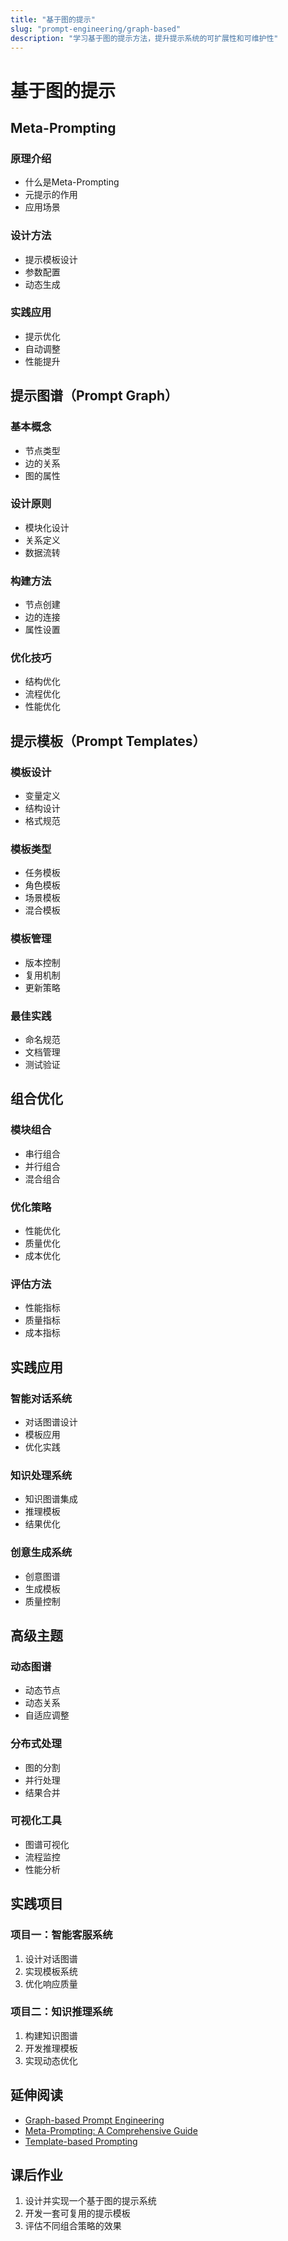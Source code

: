 ```yaml
---
title: "基于图的提示"
slug: "prompt-engineering/graph-based"
description: "学习基于图的提示方法，提升提示系统的可扩展性和可维护性"
---
```


# 基于图的提示

## Meta-Prompting

### 原理介绍
- 什么是Meta-Prompting
- 元提示的作用
- 应用场景

### 设计方法
- 提示模板设计
- 参数配置
- 动态生成

### 实践应用
- 提示优化
- 自动调整
- 性能提升

## 提示图谱（Prompt Graph）

### 基本概念
- 节点类型
- 边的关系
- 图的属性

### 设计原则
- 模块化设计
- 关系定义
- 数据流转

### 构建方法
- 节点创建
- 边的连接
- 属性设置

### 优化技巧
- 结构优化
- 流程优化
- 性能优化

## 提示模板（Prompt Templates）

### 模板设计
- 变量定义
- 结构设计
- 格式规范

### 模板类型
- 任务模板
- 角色模板
- 场景模板
- 混合模板

### 模板管理
- 版本控制
- 复用机制
- 更新策略

### 最佳实践
- 命名规范
- 文档管理
- 测试验证

## 组合优化

### 模块组合
- 串行组合
- 并行组合
- 混合组合

### 优化策略
- 性能优化
- 质量优化
- 成本优化

### 评估方法
- 性能指标
- 质量指标
- 成本指标

## 实践应用

### 智能对话系统
- 对话图谱设计
- 模板应用
- 优化实践

### 知识处理系统
- 知识图谱集成
- 推理模板
- 结果优化

### 创意生成系统
- 创意图谱
- 生成模板
- 质量控制

## 高级主题

### 动态图谱
- 动态节点
- 动态关系
- 自适应调整

### 分布式处理
- 图的分割
- 并行处理
- 结果合并

### 可视化工具
- 图谱可视化
- 流程监控
- 性能分析

## 实践项目

### 项目一：智能客服系统
1. 设计对话图谱
2. 实现模板系统
3. 优化响应质量

### 项目二：知识推理系统
1. 构建知识图谱
2. 开发推理模板
3. 实现动态优化

## 延伸阅读
- [Graph-based Prompt Engineering](https://arxiv.org/abs/2401.01331)
- [Meta-Prompting: A Comprehensive Guide](https://www.promptingguide.ai/techniques/meta)
- [Template-based Prompting](https://www.promptingguide.ai/techniques/templates)

## 课后作业
1. 设计并实现一个基于图的提示系统
2. 开发一套可复用的提示模板
3. 评估不同组合策略的效果
